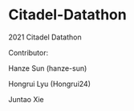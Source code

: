 # Citadel-Datathon
2021 Citadel Datathon

Contributor:

Hanze Sun (hanze-sun)

Hongrui Lyu (Hongrui24)

Juntao Xie 
